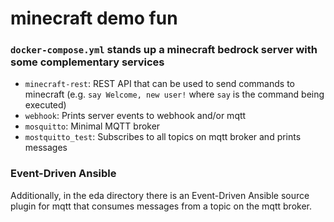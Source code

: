 # minecraft demo fun

### `docker-compose.yml` stands up a minecraft bedrock server with some complementary services
  - `minecraft-rest`: REST API that can be used to send commands to minecraft (e.g. `say Welcome, new user!` where `say` is the command being executed)
  - `webhook`: Prints server events to webhook and/or mqtt
  - `mosquitto`: Minimal MQTT broker
  - `mostquitto_test`: Subscribes to all topics on mqtt broker and prints messages

### Event-Driven Ansible

Additionally, in the eda directory there is an Event-Driven Ansible source plugin for mqtt that consumes messages from a topic on the mqtt broker.
